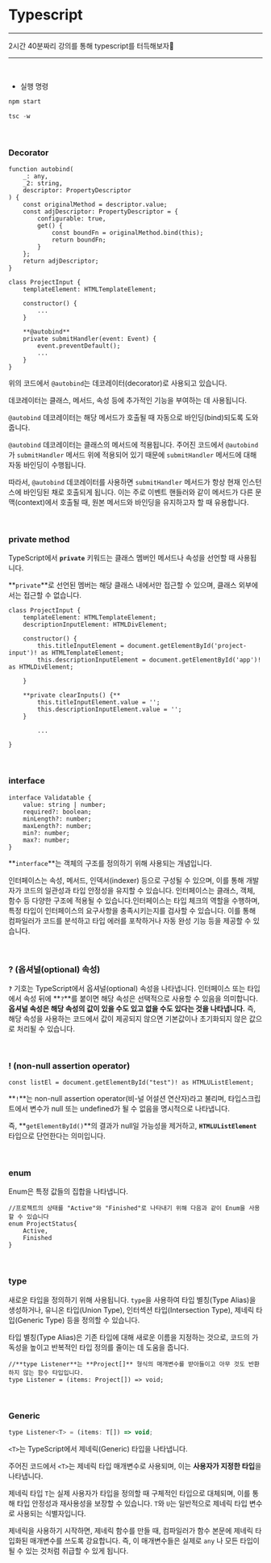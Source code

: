 # Typescript

---

2시간 40분짜리 강의를 통해 typescript를 터득해보자💪

---
</br>

- 실행 명령

```jsx
npm start

tsc -w
```

</br>

### Decorator

```tsx
function autobind(
    _: any,
    _2: string,
    descriptor: PropertyDescriptor
) {
    const originalMethod = descriptor.value;
    const adjDescriptor: PropertyDescriptor = {
        configurable: true,
        get() {
            const boundFn = originalMethod.bind(this);
            return boundFn;
        }
    };
    return adjDescriptor;
}

class ProjectInput {
    templateElement: HTMLTemplateElement;

    constructor() {
        ...
    }

    **@autobind**
    private submitHandler(event: Event) {
        event.preventDefault();
        ...
    }
}
```

위의 코드에서 `@autobind`는 데코레이터(decorator)로 사용되고 있습니다. 

데코레이터는 클래스, 메서드, 속성 등에 추가적인 기능을 부여하는 데 사용됩니다.

`@autobind` 데코레이터는 해당 메서드가 호출될 때 자동으로 바인딩(bind)되도록 도와줍니다.

`@autobind` 데코레이터는 클래스의 메서드에 적용됩니다. 주어진 코드에서 `@autobind`가 `submitHandler` 메서드 위에 적용되어 있기 때문에 `submitHandler` 메서드에 대해 자동 바인딩이 수행됩니다.

따라서, `@autobind` 데코레이터를 사용하면 `submitHandler` 메서드가 항상 현재 인스턴스에 바인딩된 채로 호출되게 됩니다. 이는 주로 이벤트 핸들러와 같이 메서드가 다른 문맥(context)에서 호출될 때, 원본 메서드와 바인딩을 유지하고자 할 때 유용합니다.


</br>

### private method

TypeScript에서 **`private`** 키워드는 클래스 멤버인 메서드나 속성을 선언할 때 사용됩니다. 

**`private`**로 선언된 멤버는 해당 클래스 내에서만 접근할 수 있으며, 클래스 외부에서는 접근할 수 없습니다.

```tsx
class ProjectInput {
    templateElement: HTMLTemplateElement;
    descriptionInputElement: HTMLDivElement;

    constructor() {
        this.titleInputElement = document.getElementById('project-input')! as HTMLTemplateElement;
        this.descriptionInputElement = document.getElementById('app')! as HTMLDivElement;

    }

    **private clearInputs() {**
        this.titleInputElement.value = '';
        this.descriptionInputElement.value = '';
    }

		...

}
```


</br>

### interface

```tsx
interface Validatable {
    value: string | number;
    required?: boolean;
    minLength?: number;
    maxLength?: number;
    min?: number;
    max?: number;
}
```

**`interface`**는 객체의 구조를 정의하기 위해 사용되는 개념입니다. 

인터페이스는 속성, 메서드, 인덱서(indexer) 등으로 구성될 수 있으며, 이를 통해 개발자가 코드의 일관성과 타입 안정성을 유지할 수 있습니다. 인터페이스는 클래스, 객체, 함수 등 다양한 구조에 적용될 수 있습니다.인터페이스는 타입 체크의 역할을 수행하며, 특정 타입이 인터페이스의 요구사항을 충족시키는지를 검사할 수 있습니다. 이를 통해 컴파일러가 코드를 분석하고 타입 에러를 포착하거나 자동 완성 기능 등을 제공할 수 있습니다.



</br>

### ? (옵셔널(optional) 속성)

**`?`** 기호는 TypeScript에서 옵셔널(optional) 속성을 나타냅니다. 인터페이스 또는 타입에서 속성 뒤에 **`?`**를 붙이면 해당 속성은 선택적으로 사용할 수 있음을 의미합니다. **옵셔널 속성은 해당 속성의 값이 있을 수도 있고 없을 수도 있다는 것을 나타냅니다.** 즉, 해당 속성을 사용하는 코드에서 값이 제공되지 않으면 기본값이나 초기화되지 않은 값으로 처리될 수 있습니다.


</br>

### ! (non-null assertion operator)

```tsx
const listEl = document.getElementById("test")! as HTMLUListElement;
```

**`!`**는 non-null assertion operator(비-널 어설션 연산자)라고 불리며, 타입스크립트에서 변수가 null 또는 undefined가 될 수 없음을 명시적으로 나타냅니다. 

즉, **`getElementById()`**의 결과가 null일 가능성을 제거하고, **`HTMLUListElement`** 타입으로 단언한다는 의미입니다.



</br>

### enum

Enum은 특정 값들의 집합을 나타냅니다.

```tsx
//프로젝트의 상태를 "Active"와 "Finished"로 나타내기 위해 다음과 같이 Enum을 사용할 수 있습니다
enum ProjectStatus{
    Active,
    Finished
}
```


</br>


### type

새로운 타입을 정의하기 위해 사용됩니다. `type`을 사용하여 타입 별칭(Type Alias)을 생성하거나, 유니온 타입(Union Type), 인터섹션 타입(Intersection Type), 제네릭 타입(Generic Type) 등을 정의할 수 있습니다. 

타입 별칭(Type Alias)은 기존 타입에 대해 새로운 이름을 지정하는 것으로, 코드의 가독성을 높이고 반복적인 타입 정의를 줄이는 데 도움을 줍니다.

```tsx
//**type Listener**는 **Project[]** 형식의 매개변수를 받아들이고 아무 것도 반환하지 않는 함수 타입입니다.
type Listener = (items: Project[]) => void;
```



</br>


### Generic

```jsx
type Listener<T> = (items: T[]) => void;
```

`<T>`는 TypeScript에서 제네릭(Generic) 타입을 나타냅니다.

주어진 코드에서 `<T>`는 제네릭 타입 매개변수로 사용되며, 이는 **사용자가 지정한 타입**을 나타냅니다.

제네릭 타입 `T`는 실제 사용자가 타입을 정의할 때 구체적인 타입으로 대체되며, 이를 통해 타입 안정성과 재사용성을 보장할 수 있습니다. `T`와 `U`는 일반적으로 제네릭 타입 변수로 사용되는 식별자입니다.

제네릭을 사용하기 시작하면, 제네릭 함수를 만들 때, 컴파일러가 함수 본문에 제네릭 타입화된 매개변수를 쓰도록 강요합니다. 즉, 이 매개변수들은 실제로 `any` 나 모든 타입이 될 수 있는 것처럼 취급할 수 있게 됩니다.